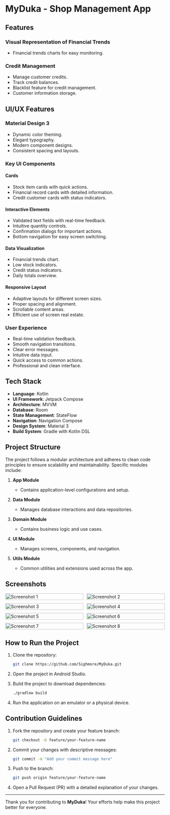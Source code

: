 # MyDuka - Shop Management App

## Features

### Visual Representation of Financial Trends
- Financial trends charts for easy monitoring.

### Credit Management
- Manage customer credits.
- Track credit balances.
- Blacklist feature for credit management.
- Customer information storage.

## UI/UX Features

### Material Design 3
- Dynamic color theming.
- Elegant typography.
- Modern component designs.
- Consistent spacing and layouts.

### Key UI Components

#### Cards
- Stock item cards with quick actions.
- Financial record cards with detailed information.
- Credit customer cards with status indicators.

#### Interactive Elements
- Validated text fields with real-time feedback.
- Intuitive quantity controls.
- Confirmation dialogs for important actions.
- Bottom navigation for easy screen switching.

#### Data Visualization
- Financial trends chart.
- Low stock indicators.
- Credit status indicators.
- Daily totals overview.

#### Responsive Layout
- Adaptive layouts for different screen sizes.
- Proper spacing and alignment.
- Scrollable content areas.
- Efficient use of screen real estate.

### User Experience
- Real-time validation feedback.
- Smooth navigation transitions.
- Clear error messages.
- Intuitive data input.
- Quick access to common actions.
- Professional and clean interface.

## Tech Stack

- **Language**: Kotlin
- **UI Framework**: Jetpack Compose
- **Architecture**: MVVM
- **Database**: Room
- **State Management**: StateFlow
- **Navigation**: Navigation Compose
- **Design System**: Material 3
- **Build System**: Gradle with Kotlin DSL

## Project Structure

The project follows a modular architecture and adheres to clean code principles to ensure scalability and maintainability. Specific modules include:

1. **App Module**
   - Contains application-level configurations and setup.
   
2. **Data Module**
   - Manages database interactions and data repositories.

3. **Domain Module**
   - Contains business logic and use cases.

4. **UI Module**
   - Manages screens, components, and navigation.

5. **Utils Module**
   - Common utilities and extensions used across the app.


## Screenshots

<div style="display: grid; grid-template-columns: repeat(2, 1fr); gap: 10px;">
  <img src="https://github.com/user-attachments/assets/5a687cd8-4cd7-4617-aea2-45ef17e4e47e" alt="Screenshot 1" style="width: 100%;">
  <img src="https://github.com/user-attachments/assets/20d9c29c-d062-4074-a6a5-6ffbcdf2013d" alt="Screenshot 2" style="width: 100%;">
  <img src="https://github.com/user-attachments/assets/bf2da044-ed0c-49e5-872c-7e6c0ed2a4ad" alt="Screenshot 3" style="width: 100%;">
  <img src="https://github.com/user-attachments/assets/3678cac2-f8d4-493f-820b-aae996d62165" alt="Screenshot 4" style="width: 100%;">
  <img src="https://github.com/user-attachments/assets/10c4abb0-52c3-4a04-8975-137ac053d89b" alt="Screenshot 5" style="width: 100%;">
  <img src="https://github.com/user-attachments/assets/48f2c29d-0370-49ec-9cc9-98b120f4cd37" alt="Screenshot 6" style="width: 100%;">
  <img src="https://github.com/user-attachments/assets/6143a266-4b16-4329-a27c-e2ad8da2f0d3" alt="Screenshot 7" style="width: 100%;">
  <img src="https://github.com/user-attachments/assets/3871ca68-5ebc-4f21-bc42-9c4983e165c2" alt="Screenshot 8" style="width: 100%;">
</div>

## How to Run the Project

1. Clone the repository:
   ```bash
   git clone https://github.com/Sighmore/MyDuka.git
   ```

2. Open the project in Android Studio.

3. Build the project to download dependencies:
   ```bash
   ./gradlew build
   ```

4. Run the application on an emulator or a physical device.

## Contribution Guidelines

1. Fork the repository and create your feature branch:
   ```bash
   git checkout -b feature/your-feature-name
   ```

2. Commit your changes with descriptive messages:
   ```bash
   git commit -m "Add your commit message here"
   ```

3. Push to the branch:
   ```bash
   git push origin feature/your-feature-name
   ```

4. Open a Pull Request (PR) with a detailed explanation of your changes.

---

Thank you for contributing to **MyDuka**! Your efforts help make this project better for everyone.
